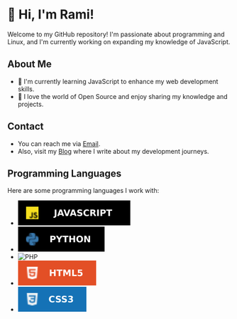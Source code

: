 # 👋 Hi, I'm Rami!

Welcome to my GitHub repository! I'm passionate about programming and Linux, and I'm currently working on expanding my knowledge of JavaScript.

## About Me
- 🌱 I'm currently learning JavaScript to enhance my web development skills.
- 👀 I love the world of Open Source and enjoy sharing my knowledge and projects.

## Contact
- You can reach me via [Email](ogdevcl@gmail.com).
- Also, visit my [Blog](soon) where I write about my development journeys.

## Programming Languages
Here are some programming languages I work with:

- ![JavaScript](Imgs/javascript.svg)
- ![Python](Imgs/py.svg)
- ![PHP](Imgs/php.)
- ![HTML](Imgs/html.svg)
- ![CSS](Imgs/css.svg)

